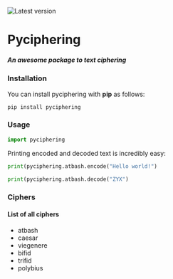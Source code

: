 ![Latest version](https://img.shields.io/pypi/v/pyciphering?color=%23f6d155&label=version&style=flat-square)

# Pyciphering

##### An awesome package to text ciphering

### Installation

You can install pyciphering with **pip** as follows:

```
pip install pyciphering
```

### Usage

```python
import pyciphering
```

Printing encoded and decoded text is incredibly easy:

```python
print(pyciphering.atbash.encode("Hello world!")

print(pyciphering.atbash.decode("ZYX")
```

### Ciphers

#### List of all ciphers

- atbash
- caesar
- viegenere
- bifid
- trifid
- polybius